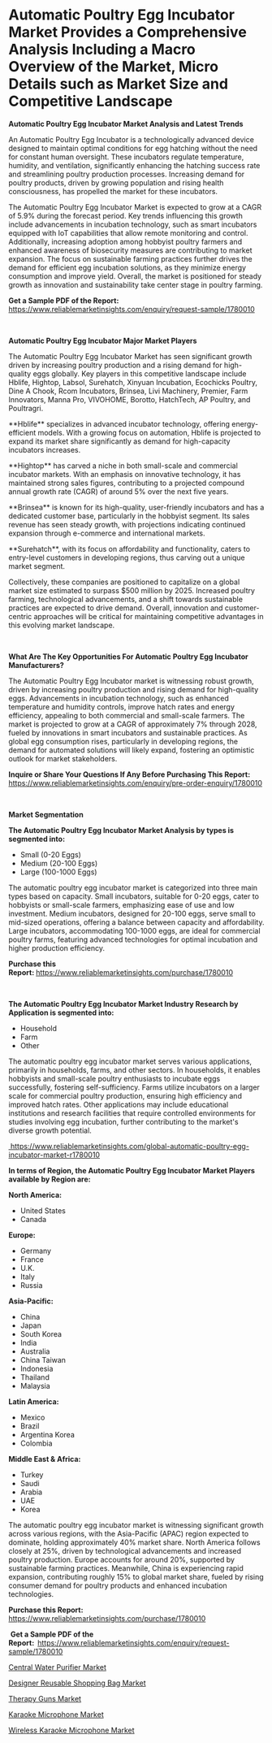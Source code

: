 <p><h1>Automatic Poultry Egg Incubator Market Provides a Comprehensive Analysis Including a Macro Overview of the Market, Micro Details such as Market Size and Competitive Landscape</h1></p><p><strong>Automatic Poultry Egg Incubator Market Analysis and Latest Trends</strong></p>
<p><p>An Automatic Poultry Egg Incubator is a technologically advanced device designed to maintain optimal conditions for egg hatching without the need for constant human oversight. These incubators regulate temperature, humidity, and ventilation, significantly enhancing the hatching success rate and streamlining poultry production processes. Increasing demand for poultry products, driven by growing population and rising health consciousness, has propelled the market for these incubators.</p><p>The Automatic Poultry Egg Incubator Market is expected to grow at a CAGR of 5.9% during the forecast period. Key trends influencing this growth include advancements in incubation technology, such as smart incubators equipped with IoT capabilities that allow remote monitoring and control. Additionally, increasing adoption among hobbyist poultry farmers and enhanced awareness of biosecurity measures are contributing to market expansion. The focus on sustainable farming practices further drives the demand for efficient egg incubation solutions, as they minimize energy consumption and improve yield. Overall, the market is positioned for steady growth as innovation and sustainability take center stage in poultry farming.</p></p>
<p><strong>Get a Sample PDF of the Report:&nbsp;</strong> <a href="https://www.reliablemarketinsights.com/enquiry/request-sample/1780010?utm_campaign=1383&utm_medium=2&utm_source=Github&utm_content=ia&utm_term=09102024&utm_id=automatic-poultry-egg-incubator">https://www.reliablemarketinsights.com/enquiry/request-sample/1780010</a></p>
<p>&nbsp;</p>
<p><strong>Automatic Poultry Egg Incubator Major Market Players</strong></p>
<p><p>The Automatic Poultry Egg Incubator Market has seen significant growth driven by increasing poultry production and a rising demand for high-quality eggs globally. Key players in this competitive landscape include Hblife, Hightop, Labsol, Surehatch, Xinyuan Incubation, Ecochicks Poultry, Dine A Chook, Rcom Incubators, Brinsea, Livi Machinery, Premier, Farm Innovators, Manna Pro, VIVOHOME, Borotto, HatchTech, AP Poultry, and Poultragri.</p><p>**Hblife** specializes in advanced incubator technology, offering energy-efficient models. With a growing focus on automation, Hblife is projected to expand its market share significantly as demand for high-capacity incubators increases. </p><p>**Hightop** has carved a niche in both small-scale and commercial incubator markets. With an emphasis on innovative technology, it has maintained strong sales figures, contributing to a projected compound annual growth rate (CAGR) of around 5% over the next five years.</p><p>**Brinsea** is known for its high-quality, user-friendly incubators and has a dedicated customer base, particularly in the hobbyist segment. Its sales revenue has seen steady growth, with projections indicating continued expansion through e-commerce and international markets.</p><p>**Surehatch**, with its focus on affordability and functionality, caters to entry-level customers in developing regions, thus carving out a unique market segment. </p><p>Collectively, these companies are positioned to capitalize on a global market size estimated to surpass $500 million by 2025. Increased poultry farming, technological advancements, and a shift towards sustainable practices are expected to drive demand. Overall, innovation and customer-centric approaches will be critical for maintaining competitive advantages in this evolving market landscape.</p></p>
<p>&nbsp;</p>
<p><strong>What Are The Key Opportunities For Automatic Poultry Egg Incubator Manufacturers?</strong></p>
<p><p>The Automatic Poultry Egg Incubator market is witnessing robust growth, driven by increasing poultry production and rising demand for high-quality eggs. Advancements in incubation technology, such as enhanced temperature and humidity controls, improve hatch rates and energy efficiency, appealing to both commercial and small-scale farmers. The market is projected to grow at a CAGR of approximately 7% through 2028, fueled by innovations in smart incubators and sustainable practices. As global egg consumption rises, particularly in developing regions, the demand for automated solutions will likely expand, fostering an optimistic outlook for market stakeholders.</p></p>
<p><strong>Inquire or Share Your Questions If Any Before Purchasing This Report:</strong> <a href="https://www.reliablemarketinsights.com/enquiry/pre-order-enquiry/1780010?utm_campaign=1383&utm_medium=2&utm_source=Github&utm_content=ia&utm_term=09102024&utm_id=automatic-poultry-egg-incubator">https://www.reliablemarketinsights.com/enquiry/pre-order-enquiry/1780010</a></p>
<p>&nbsp;</p>
<p><strong>Market Segmentation</strong></p>
<p><strong>The Automatic Poultry Egg Incubator Market Analysis by types is segmented into:</strong></p>
<p><ul><li>Small (0-20 Eggs)</li><li>Medium (20-100 Eggs)</li><li>Large (100-1000 Eggs)</li></ul></p>
<p><p>The automatic poultry egg incubator market is categorized into three main types based on capacity. Small incubators, suitable for 0-20 eggs, cater to hobbyists or small-scale farmers, emphasizing ease of use and low investment. Medium incubators, designed for 20-100 eggs, serve small to mid-sized operations, offering a balance between capacity and affordability. Large incubators, accommodating 100-1000 eggs, are ideal for commercial poultry farms, featuring advanced technologies for optimal incubation and higher production efficiency.</p></p>
<p><strong>Purchase this Report:&nbsp;</strong><a href="https://www.reliablemarketinsights.com/purchase/1780010?utm_campaign=1383&utm_medium=2&utm_source=Github&utm_content=ia&utm_term=09102024&utm_id=automatic-poultry-egg-incubator">https://www.reliablemarketinsights.com/purchase/1780010</a></p>
<p>&nbsp;</p>
<p><strong>The Automatic Poultry Egg Incubator Market Industry Research by Application is segmented into:</strong></p>
<p><ul><li>Household</li><li>Farm</li><li>Other</li></ul></p>
<p><p>The automatic poultry egg incubator market serves various applications, primarily in households, farms, and other sectors. In households, it enables hobbyists and small-scale poultry enthusiasts to incubate eggs successfully, fostering self-sufficiency. Farms utilize incubators on a larger scale for commercial poultry production, ensuring high efficiency and improved hatch rates. Other applications may include educational institutions and research facilities that require controlled environments for studies involving egg incubation, further contributing to the market's diverse growth potential.</p></p>
<p><a href="https://www.reliablemarketinsights.com/global-automatic-poultry-egg-incubator-market-r1780010?utm_campaign=1383&utm_medium=2&utm_source=Github&utm_content=ia&utm_term=09102024&utm_id=automatic-poultry-egg-incubator">&nbsp;https://www.reliablemarketinsights.com/global-automatic-poultry-egg-incubator-market-r1780010</a></p>
<p><strong>In terms of Region, the Automatic Poultry Egg Incubator Market Players available by Region are:</strong></p>
<p>
    <p> <strong> North America: </strong>
        <ul>
            <li>United States</li>
            <li>Canada</li>
        </ul>
        </p> 
    <p> <strong> Europe: </strong>
        <ul>
            <li>Germany</li>
            <li>France</li>
            <li>U.K.</li>
            <li>Italy</li>
            <li>Russia</li>
        </ul>
        </p> 
    <p> <strong> Asia-Pacific: </strong>
        <ul>
            <li>China</li>
            <li>Japan</li>
            <li>South Korea</li>
            <li>India</li>
            <li>Australia</li>
            <li>China Taiwan</li>
            <li>Indonesia</li>
            <li>Thailand</li>
            <li>Malaysia</li>
        </ul>
        </p> 
    <p> <strong> Latin America: </strong>
        <ul>
            <li>Mexico</li>
            <li>Brazil</li>
            <li>Argentina Korea</li>
            <li>Colombia</li>
        </ul>
        </p> 
    <p> <strong> Middle East & Africa: </strong>
        <ul>
            <li>Turkey</li>
            <li>Saudi</li>
            <li>Arabia</li>
            <li>UAE</li>
            <li>Korea</li>
        </ul>
    </p>
    </p>
<p><p>The automatic poultry egg incubator market is witnessing significant growth across various regions, with the Asia-Pacific (APAC) region expected to dominate, holding approximately 40% market share. North America follows closely at 25%, driven by technological advancements and increased poultry production. Europe accounts for around 20%, supported by sustainable farming practices. Meanwhile, China is experiencing rapid expansion, contributing roughly 15% to global market share, fueled by rising consumer demand for poultry products and enhanced incubation technologies.</p></p>
<p><strong>Purchase this Report: </strong><a href="https://www.reliablemarketinsights.com/purchase/1780010?utm_campaign=1383&utm_medium=2&utm_source=Github&utm_content=ia&utm_term=09102024&utm_id=automatic-poultry-egg-incubator">https://www.reliablemarketinsights.com/purchase/1780010</a></p>
<p>&nbsp;<strong>Get a Sample PDF of the Report:&nbsp;&nbsp;</strong><a href="https://www.reliablemarketinsights.com/enquiry/request-sample/1780010?utm_campaign=1383&utm_medium=2&utm_source=Github&utm_content=ia&utm_term=09102024&utm_id=automatic-poultry-egg-incubator">https://www.reliablemarketinsights.com/enquiry/request-sample/1780010</a></p>
<p><strong></strong></p>
<p><p><a href="https://www.linkedin.com/pulse/insights-central-water-purifier-market-share-competitive-landscape-hamvc?trackingId=vSSecBeDSEuLArsPEodXtw%3D%3D&utm_campaign=1383&utm_medium=2&utm_source=Github&utm_content=ia&utm_term=09102024&utm_id=automatic-poultry-egg-incubator">Central Water Purifier Market</a></p><p><a href="https://www.linkedin.com/pulse/global-designer-reusable-shopping-bag-industry-analysis-share-zg4kf?trackingId=rqKT8PVCTdqWq%2BRe%2B7SSQQ%3D%3D&utm_campaign=1383&utm_medium=2&utm_source=Github&utm_content=ia&utm_term=09102024&utm_id=automatic-poultry-egg-incubator">Designer Reusable Shopping Bag Market</a></p><p><a href="https://www.linkedin.com/pulse/therapy-guns-market-indicators-size-regional-breakdown-player-l9fcc?utm_campaign=1383&utm_medium=2&utm_source=Github&utm_content=ia&utm_term=09102024&utm_id=automatic-poultry-egg-incubator">Therapy Guns Market</a></p><p><a href="https://www.linkedin.com/pulse/karaoke-microphone-market-indicators-size-regional-breakdown-lvlpc?trackingId=y5Udyx2wRjOX2oCNTODCqA%3D%3D&utm_campaign=1383&utm_medium=2&utm_source=Github&utm_content=ia&utm_term=09102024&utm_id=automatic-poultry-egg-incubator">Karaoke Microphone Market</a></p><p><a href="https://www.linkedin.com/pulse/global-wireless-karaoke-microphone-industry-research-report-olk2f?trackingId=JKCkIo6ZQBe%2Fe7uXgxeIBg%3D%3D&utm_campaign=1383&utm_medium=2&utm_source=Github&utm_content=ia&utm_term=09102024&utm_id=automatic-poultry-egg-incubator">Wireless Karaoke Microphone Market</a></p></p>